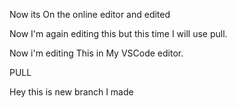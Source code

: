 Now its On the online editor and edited

Now I'm again editing this but this time I will use pull.

Now i'm editing This in My VSCode editor.

PULL

Hey this is new branch I made